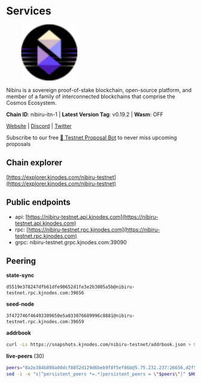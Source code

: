 # Services

<figure><img src="https://raw.githubusercontent.com/kj89/cosmos-images/main/logos/nibiru.png" width="150" alt=""><figcaption></figcaption></figure>

Nibiru is a sovereign proof-of-stake blockchain, open-source platform,  and member of a family of interconnected blockchains that comprise the Cosmos Ecosystem.

**Chain ID**: nibiru-itn-1 | **Latest Version Tag**: v0.19.2 | **Wasm**: OFF

[Website](https://nibiru.fi) | [Discord](https://discord.gg/nibiru) | [Twitter](https://twitter.com/NibiruChain)



Subscribe to our free [🤖 Testnet Proposal Bot](https://t.me/kjnodes_testnet_proposal_bot) to never miss upcoming proposals


## Chain explorer
[https://explorer.kjnodes.com/nibiru-testnet](https://explorer.kjnodes.com/nibiru-testnet)

## Public endpoints

* api: [https://nibiru-testnet.api.kjnodes.com](https://nibiru-testnet.api.kjnodes.com)
* rpc: [https://nibiru-testnet.rpc.kjnodes.com](https://nibiru-testnet.rpc.kjnodes.com)
* grpc: nibiru-testnet.grpc.kjnodes.com:39090

## Peering

**state-sync**

```text
d5519e378247dfb61dfe90652d1fe3e2b3005a5b@nibiru-testnet.rpc.kjnodes.com:39656
```

**seed-node**

```text
3f472746f46493309650e5a033076689996c8881@nibiru-testnet.rpc.kjnodes.com:39659
```

**addrbook**
```bash
curl -Ls https://snapshots.kjnodes.com/nibiru-testnet/addrbook.json > $HOME/.nibid/config/addrbook.json
```

**live-peers** (30)
```bash
peers="8a2e384b898a00dcf8052d129d6beb9f8f5ef86b@5.75.232.237:26656,d2f53fd715b205d1321a22bad1a6334a06f3de2b@64.227.4.135:03656,0faa013496da308cf091099bb736f512f17ab380@185.144.99.55:26656,7b69fec8f71ccb56b0a2d7ddc07a92c2982a77d1@34.125.91.236:26656,b15ff5df6bea62dc567f5b628bb922a4185621b6@5.75.196.224:26656,4849121004b25be32ca2c80fdfed3f7991515d88@38.242.207.34:39656,e782ece88fe9abd589f1c2f712f3e891c1f3982a@79.137.203.27:26656,17d683da420ce5eaa3fe1b9699b6b7720e4c5483@158.220.100.251:26656,5b4b12ded2c0db5f29345580b507156ca5399053@31.220.84.69:26656,668f3f60a0ff3f9fcbaf8551782f71de1cc767a9@89.116.24.215:26656,b87b7560521e022768eebc92247eb1c19cebcdc1@172.98.12.182:26656,6c37c542748d1d78c3c0d96eb7c5f1af5ee6a770@213.202.211.70:26656,c5f0bb310407e9a8974fb810a7e7d65e7e529554@65.21.250.242:26656,f31536c1f70fb1a8127c1f412bbccef4d1a19e20@195.14.6.2:26656,d191900c45d3df1611aa48c1a3bf24f851dc25c6@165.227.155.35:26656,f4a8fb180fbbb4c44e7721368cbc6ce3f9fc47e1@5.189.140.55:26656,e6eb04d29739ccb134b4c7be12c774a78eb0f875@142.132.148.174:36656,7d3867934f0664832f782e3579e30686b069c473@109.123.250.109:26656,43645ff839bca01dec1ecfa243d144ef5a87c3bc@109.123.243.4:26656,65a213efcad697afb5a1303c7fe5be4168d9520c@43.154.103.36:26656,3bb1549a6b7536e673bb8b9a036485c5ec18ce76@194.34.232.36:39656,5c2a752c9b1952dbed075c56c600c3a79b58c395@195.3.220.140:27046,95e4f7c7e00838a0a217d58023042cf49c57b94b@45.141.122.68:26656,51ed3cdd1490d47ce8846592d1ff881453dd9f93@84.46.250.179:26656,a8b169470011010a9d410a5dad3458e0c94b1e21@109.123.246.113:26656,a10fd4adadd7ca8f430ad88ffdc93366e9471b00@149.102.135.51:26656,766f17b24c11b5eac20cf938f619bc2e43331988@38.242.229.238:26656,f4fa2e13e64628d96f9158a6a2afbb19ebac574e@85.190.246.120:26656,fbf9b2614d834cce03453164c5014e5616ed1295@38.242.241.201:26656,d5519e378247dfb61dfe90652d1fe3e2b3005a5b@65.109.68.190:39656"
sed -i -e "s|^persistent_peers *=.*|persistent_peers = \"$peers\"|" $HOME/.nibid/config/config.toml
```
